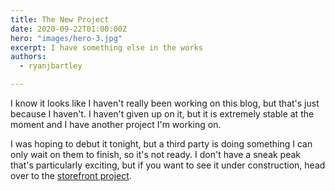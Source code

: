 ```yaml
---
title: The New Project
date: 2020-09-22T01:00:00Z
hero: "images/hero-3.jpg"
excerpt: I have something else in the works
authors:
  - ryanjbartley

---
```


I know it looks like I haven't really been working on this blog, but that's just because I haven't. I haven't given up on it, but it is extremely stable at the moment and I have another project I'm working on.

I was hoping to debut it tonight, but a third party is doing something I can only wait on them to finish, so it's not ready. I don't have a sneak peak that's particularly exciting, but if you want to see it under construction, head over to the [storefront project](https://ryanjbartley.github.io/storefront "Ryanjbartley's Storefront").